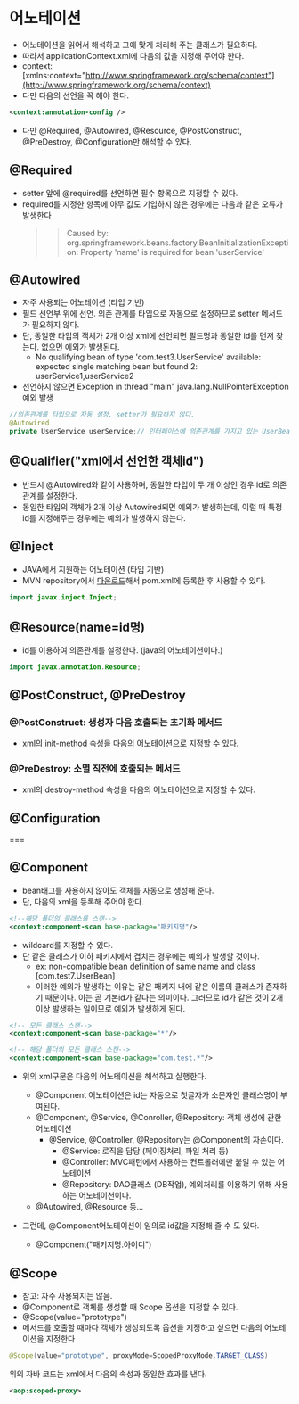 # 어노테이션

- 어노테이션을 읽어서 해석하고 그에 맞게 처리해 주는 클래스가 필요하다.
- 따라서 applicationContext.xml에 다음의 값을 지정해 주어야 한다.
- context: [xmlns:context="http://www.springframework.org/schema/context"](http://www.springframework.org/schema/context)
- 다만 다음의 선언을 꼭 해야 한다.

```xml
<context:annotation-config />
```

- 다만 @Required, @Autowired, @Resource, @PostConstruct, @PreDestroy, @Configuration만 해석할 수 있다.

## @Required

- setter 앞에 @required를 선언하면 필수 항목으로 지정할 수 있다.
- required를 지정한 항목에 아무 값도 기입하지 않은 경우에는 다음과 같은 오류가 발생한다
  > > Caused by: org.springframework.beans.factory.BeanInitializationException: Property 'name' is required for bean 'userService'

## @Autowired

- 자주 사용되는 어노테이션 (타입 기반)
- 필드 선언부 위에 선언. 의존 관계를 타입으로 자동으로 설정하므로 setter 메서드가 필요하지 않다.
- 단, 동일한 타입의 객체가 2개 이상 xml에 선언되면 필드명과 동일한 id를 먼저 찾는다. 없으면 에외가 발생된다.
  - No qualifying bean of type 'com.test3.UserService' available: expected single matching bean but found 2: userService1,userService2
- 선언하지 않으면 Exception in thread "main" java.lang.NullPointerException 예외 발생

```java
//의존관계를 타입으로 자동 설정. setter가 필요하지 않다.
@Autowired
private UserService userService;// 인터페이스에 의존관계를 가지고 있는 UserBean
```

## @Qualifier("xml에서 선언한 객체id")

- 반드시 @Autowired와 같이 사용하며, 동일한 타입이 두 개 이상인 경우 id로 의존관계를 설정한다.
- 동일한 타입의 객체가 2개 이상 Autowired되면 예외가 발생하는데, 이럴 때 특정 id를 지정해주는 경우에는 예외가 발생하지 않는다.

## @Inject

- JAVA에서 지원하는 어노테이션 (타입 기반)
- MVN repository에서 [다운로드](https://mvnrepository.com/artifact/javax.inject/javax.inject/1)해서 pom.xml에 등록한 후 사용할 수 있다.

```java
import javax.inject.Inject;
```

## @Resource(name=id명)

- id를 이용하여 의존관계를 설정한다. (java의 어노테이션이다.)

```java
import javax.annotation.Resource;
```

## @PostConstruct, @PreDestroy

### @PostConstruct: 생성자 다음 호출되는 초기화 메서드

- xml의 init-method 속성을 다음의 어노테이션으로 지정할 수 있다.

### @PreDestroy: 소멸 직전에 호출되는 메서드

- xml의 destroy-method 속성을 다음의 어노테이션으로 지정할 수 있다.

## @Configuration

===

## @Component

- bean태그를 사용하지 않아도 객체를 자동으로 생성해 준다.
- 단, 다음의 xml을 등록해 주어야 한다.

```xml
<!--해당 폴더의 클래스를 스캔-->
<context:component-scan base-package="패키지명"/>
```

- wildcard를 지정할 수 있다.
- 단 같은 클래스가 이하 패키지에서 겹치는 경우에는 예외가 발생할 것이다.
  - ex: non-compatible bean definition of same name and class [com.test7.UserBean]
  - 이러한 예외가 발생하는 이유는 같은 패키지 내에 같은 이름의 클래스가 존재하기 때문이다. 이는 곧 기본id가 같다는 의미이다. 그러므로 id가 같은 것이 2개 이상 발생하는 일이므로 예외가 발생하게 된다.

```xml
<!-- 모든 클래스 스캔-->
<context:component-scan base-package="*"/>
```

```xml
<!-- 해당 폴더의 모든 클래스 스캔-->
<context:component-scan base-package="com.test.*"/>
```

- 위의 xml구문은 다음의 어노테이션을 해석하고 실행한다.

  - @Component 어노테이션은 id는 자동으로 첫글자가 소문자인 클래스명이 부여된다.
  - @Component, @Service, @Conroller, @Repository: 객체 생성에 관한 어노테이션
    - @Service, @Controller, @Repository는 @Component의 자손이다.
      - @Service: 로직을 담당 (페이징처리, 파일 처리 등)
      - @Controller: MVC패턴에서 사용하는 컨트롤러에만 붙일 수 있는 어노테이션
      - @Repository: DAO클래스 (DB작업), 예외처리를 이용하기 위해 사용하는 어노테이션이다.
  - @Autowired, @Resource 등...

- 그런데, @Component어노테이션이 임의로 id값을 지정해 줄 수 도 있다.
  - @Component("패키지명.아이디")

## @Scope

- 참고: 자주 사용되지는 않음.
- @Component로 객체를 생성할 때 Scope 옵션을 지정할 수 있다.
- @Scope(value="prototype")
- 메서드를 호출할 때마다 객체가 생성되도록 옵션을 지정하고 싶으면 다음의 어노테이션을 지정한다

```java
@Scope(value="prototype", proxyMode=ScopedProxyMode.TARGET_CLASS)
```

위의 자바 코드는 xml에서 다음의 속성과 동일한 효과를 낸다.

```xml
<aop:scoped-proxy>
```
